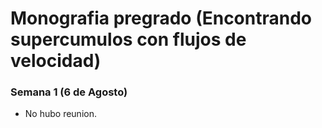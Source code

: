 # Monografia pregrado (Encontrando supercumulos con flujos de velocidad)

### Semana 1 (6 de Agosto)

* No hubo reunion.
